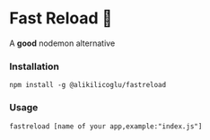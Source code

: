 # Fast Reload 🚀
 A __good__ nodemon alternative
### Installation

    npm install -g @alikilicoglu/fastreload

### Usage
    fastreload [name of your app,example:"index.js"]
